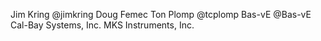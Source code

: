 Jim Kring @jimkring
Doug Femec
Ton Plomp @tcplomp
Bas-vE @Bas-vE
Cal-Bay Systems, Inc.
MKS Instruments, Inc.